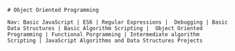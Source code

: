     # Object Oriented Programming
	
	Nav: Basic JavaScript | ES6 | Regular Expressions |  Debugging | Basic Data Structures | Basic Algorithm Scripting |  Object Oriented Programming | Functional Porgramming | Intermediate algorithm Scripting | JavaScript Algorithms and Data Structures Projects